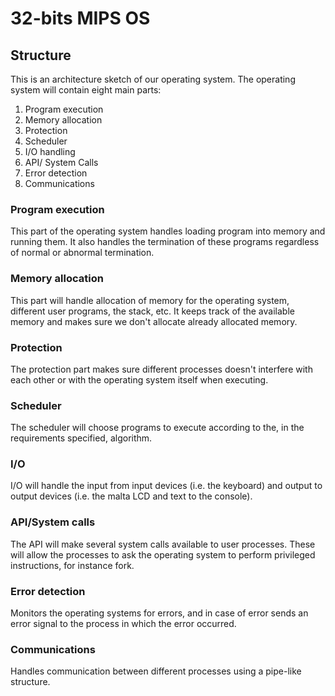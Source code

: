 # 32-bits MIPS OS #

## Structure ##
This is an architecture sketch of our operating system. The operating system will contain eight main parts:

  1. Program execution
  1. Memory allocation
  1. Protection
  1. Scheduler
  1. I/O handling
  1. API/ System Calls
  1. Error detection
  1. Communications

### Program execution ###
This part of the operating system handles loading program into memory and running them. It
also handles the termination of these programs regardless of normal or abnormal termination.

### Memory allocation ###
This part will handle allocation of memory for the operating system, different user programs, the stack, etc. It keeps track of the available memory and makes sure we don't allocate already allocated memory.

### Protection ###
The protection part makes sure different processes doesn't interfere with each other or with the operating system itself when executing.

### Scheduler ###
The scheduler will choose programs to execute according to the, in the requirements specified, algorithm.

### I/O ###
I/O will handle the input from input devices (i.e. the keyboard) and output to output devices (i.e. the malta LCD and text to the console).

### API/System calls ###
The API will make several system calls available to user processes. These will allow the
processes to ask the operating system to perform privileged instructions, for instance fork.

### Error detection ###
Monitors the operating systems for errors, and in case of error sends an error signal to the process in which the error occurred.

### Communications ###
Handles communication between different processes using a pipe-like structure.